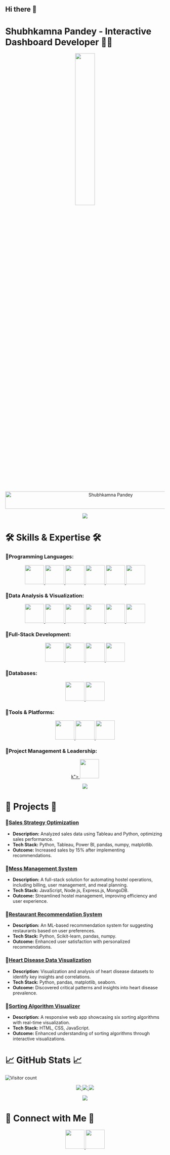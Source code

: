 ## Hi there 👋

<!--
**zShubh/zShubh** is a ✨ _special_ ✨ repository because its `README.md` (this file) appears on your GitHub profile.

Here are some ideas to get you started:

- 🔭 I’m currently working on ...
- 🌱 I’m currently learning ...
- 👯 I’m looking to collaborate on ...
- 🤔 I’m looking for help with ...
- 💬 Ask me about ...
- 📫 How to reach me: ...
- 😄 Pronouns: ...
- ⚡ Fun fact: ...
-->
# Shubhkamna Pandey - Interactive Dashboard Developer 👩‍💻

<p align="center">
  <img src="img.png" width="35%">
</p>

<div align="center">
  <img src="https://readme-typing-svg.herokuapp.com?font=Kaushan+Script&size=40&duration=3500&color=447FF7&background=FFFFFF00&center=true&vCenter=true&width=650&height=55&lines=Hey!+It's+Shubhkamna+Pandey+%F0%9F%91%8B%F0%9F%8F%BB;I+am+an+Interactive+Dashboard+Developer+%F0%9F%93%88;I+am+from+India+%F0%9F%87%AE%F0%9F%87%B3;Building+Data-Driven+Insights+%F0%9F%93%8A" alt="Shubhkamna Pandey" width="650" height="55">
</div>

<p align="center">
  <img src="https://user-images.githubusercontent.com/73097560/115834477-dbab4500-a447-11eb-908a-139a6edaec5c.gif">
</p>

# 🛠 Skills & Expertise 🛠

### 🔹Programming Languages:

<p align="center">
  <a href="https://www.python.org/" target="_blank">
    <img src="https://img.icons8.com/color/452/python.png" height=60 width=60 />
  </a>
  <a href="https://en.cppreference.com/w/cpp" target="_blank">
    <img src="https://img.icons8.com/color/452/c-plus-plus-logo.png" height=60 width=60 />
  </a>
  <a href="https://www.cprogramming.com/" target="_blank">
    <img src="https://img.icons8.com/color/452/c-programming.png" height=60 width=60 />
  </a>
  <a href="https://developer.mozilla.org/en-US/docs/Web/JavaScript" target="_blank">
    <img src="https://img.icons8.com/color/452/javascript.png" height=60 width=60 />
  </a>
  <a href="https://www.w3.org/html/" target="_blank">
    <img src="https://img.icons8.com/color/452/html-5.png" height=60 width=60 />
  </a>
  <a href="https://www.w3.org/Style/CSS/Overview.en.html" target="_blank">
    <img src="https://img.icons8.com/color/452/css3.png" height=60 width=60 />
  </a>
</p>

### 🔹Data Analysis & Visualization:

<p align="center">
  <a href="https://www.tableau.com/" target="_blank">
    <img src="https://img.icons8.com/color/452/tableau-software.png" height=60 width=60 />
  </a>
  <a href="https://powerbi.microsoft.com/" target="_blank">
    <img src="https://img.icons8.com/color/452/power-bi.png" height=60 width=60 />
  </a>
  <a href="https://pandas.pydata.org/" target="_blank">
    <img src="https://img.icons8.com/color/452/pandas.png" height=60 width=60 />
  </a>
  <a href="https://numpy.org/" target="_blank">
    <img src="https://img.icons8.com/color/452/numpy.png" height=60 width=60 />
  </a>
  <a href="https://matplotlib.org/" target="_blank">
    <img src="https://img.icons8.com/color/452/matplotlib.png" height=60 width=60 />
  </a>
  <a href="https://streamlit.io/" target="_blank">
    <img src="https://streamlit.io/images/brand/streamlit-mark-color.png" height=60 width=60 />
  </a>
</p>

### 🔹Full-Stack Development:

<p align="center">
  <a href="https://nodejs.org/" target="_blank">
    <img src="https://img.icons8.com/color/452/nodejs.png" height=60 width=60 />
  </a>
  <a href="https://expressjs.com/" target="_blank">
    <img src="https://img.icons8.com/color/452/express-js.png" height=60 width=60 />
  </a>
  <a href="https://www.mongodb.com/" target="_blank">
    <img src="https://img.icons8.com/color/452/mongodb.png" height=60 width=60 />
  </a>
  <a href="https://getbootstrap.com/" target="_blank">
    <img src="https://img.icons8.com/color/452/bootstrap.png" height=60 width=60 />
  </a>
</p>

### 🔹Databases:

<p align="center">
  <a href="https://www.mysql.com/" target="_blank">
    <img src="https://img.icons8.com/color/452/mysql-logo.png" height=60 width=60 />
  </a>
  <a href="https://www.sqlite.org/index.html" target="_blank">
    <img src="https://img.icons8.com/color/452/sqlite.png" height=60 width=60 />
  </a>
</p>

### 🔹Tools & Platforms:

<p align="center">
  <a href="https://git-scm.com/" target="_blank">
    <img src="https://img.icons8.com/color/452/git.png" height=60 width=60 />
  </a>
  <a href="https://github.com/" target="_blank">
    <img src="https://img.icons8.com/color/452/github.png" height=60 width=60 />
  </a>
  <a href="https://www.microsoft.com/en-us/microsoft-365/excel" target="_blank">
    <img src="https://img.icons8.com/color/452/microsoft-excel.png" height=60 width=60 />
  </a>
</p>

### 🔹Project Management & Leadership:

<p align="center">
  <a href="https://www.nccindia.nic.in/" target="_blank">k">
    <img src="[https://img.icons8.com/color/452/ncc.png](https://en.wikipedia.org/wiki/National_Cadet_Corps_%28India%29#/media/File:Emblem_of_National_Cadet_Corps_(India).png)" height=60 width=60 />
  </a>
</p>

<p align="center">
  <img src="https://user-images.githubusercontent.com/73097560/115834477-dbab4500-a447-11eb-908a-139a6edaec5c.gif">
</p>

# 🚀 Projects 🚀

### 🔹[Sales Strategy Optimization](https://github.com/zShubh/Sales-Strategy-Optimization)
- **Description:** Analyzed sales data using Tableau and Python, optimizing sales performance.
- **Tech Stack:** Python, Tableau, Power BI, pandas, numpy, matplotlib.
- **Outcome:** Increased sales by 15% after implementing recommendations.

### 🔹[Mess Management System](https://github.com/zShubh/Mess-Management-System)
- **Description:** A full-stack solution for automating hostel operations, including billing, user management, and meal planning.
- **Tech Stack:** JavaScript, Node.js, Express.js, MongoDB.
- **Outcome:** Streamlined hostel management, improving efficiency and user experience.

### 🔹[Restaurant Recommendation System](https://github.com/zShubh/Restaurant-Recommendation)
- **Description:** An ML-based recommendation system for suggesting restaurants based on user preferences.
- **Tech Stack:** Python, Scikit-learn, pandas, numpy.
- **Outcome:** Enhanced user satisfaction with personalized recommendations.

### 🔹[Heart Disease Data Visualization](https://github.com/zShubh/Data-Visualization-on-Heart-Disease-Dataset)
- **Description:** Visualization and analysis of heart disease datasets to identify key insights and correlations.
- **Tech Stack:** Python, pandas, matplotlib, seaborn.
- **Outcome:** Discovered critical patterns and insights into heart disease prevalence.

### 🔹[Sorting Algorithm Visualizer](https://github.com/zShubh/SortingAlgo-Visualizer)
- **Description:** A responsive web app showcasing six sorting algorithms with real-time visualization.
- **Tech Stack:** HTML, CSS, JavaScript.
- **Outcome:** Enhanced understanding of sorting algorithms through interactive visualizations.

# 📈 GitHub Stats 📈

![Visitor count](https://komarev.com/ghpvc/?username=zShubh&color=447ff7&label=Visitor+count)

<p align="center">
  <a href="https://github.com/zShubh">
    <img src="https://github-readme-stats.vercel.app/api?username=zShubh&show_icons=true&theme=github_dark&hide_border=true" />
    <img src="https://github-readme-streak-stats.herokuapp.com/?user=zShubh&theme=github-dark-blue&hide_border=true" />
    <img src="https://activity-graph.herokuapp.com/graph?username=zShubh&theme=react-dark" />
  </a>
</p>

<p align="center">
  <img src="https://user-images.githubusercontent.com/73097560/115834477-dbab4500-a447-11eb-908a-139a6edaec5c.gif">
</p>

# 🌟 Connect with Me 🌟

<p align="center">
  <a href="https://www.linkedin.com/in/shubhkamna-pandey-a04925254" target="_blank">
    <img src="https://img.icons8.com/color/452/linkedin.png" height=60 width=60 />
  </a>
  <a href="mailto:shubhkamna13pandey520@gmail.com" target="_blank">
    <img src="https://img.icons8.com/color/452/gmail.png" height=60 width=60 />
  </a>
</p>

